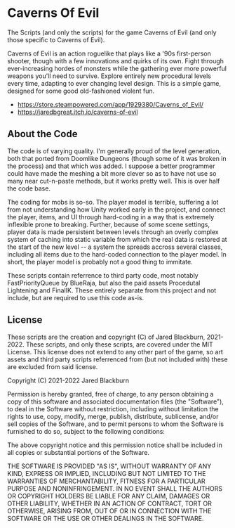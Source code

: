 # Caverns Of Evil
The Scripts (and only the scripts) for the game Caverns of Evil (and only those specific to Caverns of Evil).

Caverns of Evil is an action roguelike that plays like a '90s first-person shooter, though with a few innovations 
and quirks of its own.  Fight through ever-increasing hordes of monsters while the gathering ever more powerful 
weapons you'll need to survive.  Explore entirely new procedural levels every time, adapting to ever changing level 
design.  This is a simple game, designed for some good old-fashioned violent fun.

* https://store.steampowered.com/app/1929380/Caverns_of_Evil/
* https://jaredbgreat.itch.io/caverns-of-evil

## About the Code

The code is of varying quality.  I'm generally proud of the level generation, both that ported from Doomlike Dungeons 
(though some of it was broken in the process) and that which was added.  I suppose a better programmer could have 
made the meshing a bit more clever so as to have not use so many near cut-n-paste methods, but it works pretty well. 
This is over half the code base.

The coding for mobs is so-so.  The player model is terrible, suffering a lot from not understanding how Unity worked 
early in the project, and connect the player, items, and UI through hard-coding in a way that is extremely inflexible 
prone to breaking.  Further, because of some scene settings, player data is made persistent between levels through 
an overly complex system of caching into static variable from which the real data is restored at the start of the 
new level -- a system the spreads accross several classes, including all items due to the hard-coded connection to 
the player model.  In short, the player model is probably not a good thing to immitate.

These scripts contain referrence to third party code, most notably FastPriorityQueue by BlueRaja, but also the paid 
assets Procedutal Lightening and FinalIK.  These entirely separate from this project and not include, but are required 
to use this code as-is.

## License

These scripts are the creation and copyright (C) of Jared Blackburn, 2021-2022.  These scripts, and only these scripts, 
are covered under the MIT License.  This license does not extend to any other part of the game, so art assets and 
third party scripts referrenced from (but not included with) these are excluded from said license.

Copyright (C) 2021-2022 Jared Blackburn

Permission is hereby granted, free of charge, to any person obtaining a copy of this software and associated documentation files 
(the "Software"), to deal in the Software without restriction, including without limitation the rights to use, copy, modify, merge, 
publish, distribute, sublicense, and/or sell copies of the Software, and to permit persons to whom the Software is furnished to do so, 
subject to the following conditions:

The above copyright notice and this permission notice shall be included in all copies or substantial portions of the Software.

THE SOFTWARE IS PROVIDED "AS IS", WITHOUT WARRANTY OF ANY KIND, EXPRESS OR IMPLIED, INCLUDING BUT NOT LIMITED TO THE WARRANTIES OF 
MERCHANTABILITY, FITNESS FOR A PARTICULAR PURPOSE AND NONINFRINGEMENT. IN NO EVENT SHALL THE AUTHORS OR COPYRIGHT HOLDERS BE LIABLE 
FOR ANY CLAIM, DAMAGES OR OTHER LIABILITY, WHETHER IN AN ACTION OF CONTRACT, TORT OR OTHERWISE, ARISING FROM, OUT OF OR IN CONNECTION 
WITH THE SOFTWARE OR THE USE OR OTHER DEALINGS IN THE SOFTWARE.

